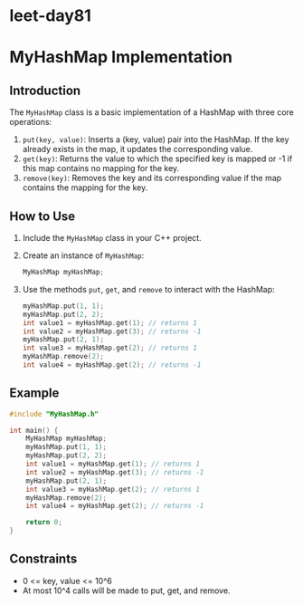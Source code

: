 # leet-day81

# MyHashMap Implementation

## Introduction

The `MyHashMap` class is a basic implementation of a HashMap with three core operations:

1. `put(key, value)`: Inserts a (key, value) pair into the HashMap. If the key already exists in the map, it updates the corresponding value.
2. `get(key)`: Returns the value to which the specified key is mapped or -1 if this map contains no mapping for the key.
3. `remove(key)`: Removes the key and its corresponding value if the map contains the mapping for the key.

## How to Use

1. Include the `MyHashMap` class in your C++ project.
2. Create an instance of `MyHashMap`:

    ```cpp
    MyHashMap myHashMap;
    ```

3. Use the methods `put`, `get`, and `remove` to interact with the HashMap:

    ```cpp
    myHashMap.put(1, 1);
    myHashMap.put(2, 2);
    int value1 = myHashMap.get(1); // returns 1
    int value2 = myHashMap.get(3); // returns -1
    myHashMap.put(2, 1);
    int value3 = myHashMap.get(2); // returns 1
    myHashMap.remove(2);
    int value4 = myHashMap.get(2); // returns -1
    ```

## Example

```cpp
#include "MyHashMap.h"

int main() {
    MyHashMap myHashMap;
    myHashMap.put(1, 1);
    myHashMap.put(2, 2);
    int value1 = myHashMap.get(1); // returns 1
    int value2 = myHashMap.get(3); // returns -1
    myHashMap.put(2, 1);
    int value3 = myHashMap.get(2); // returns 1
    myHashMap.remove(2);
    int value4 = myHashMap.get(2); // returns -1

    return 0;
}
```

## Constraints

- 0 <= key, value <= 10^6
- At most 10^4 calls will be made to put, get, and remove.
